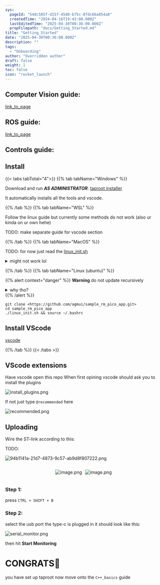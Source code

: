 ```yaml
---
sys:
  pageId: "54dc585f-d15f-45d0-b75c-8fdc66a854a8"
  createdTime: "2024-04-16T19:43:00.000Z"
  lastEditedTime: "2025-04-30T00:36:00.000Z"
  propFilepath: "docs/Getting_Started.md"
title: "Getting_Started"
date: "2025-04-30T00:36:00.000Z"
description: ""
tags:
  - "Onboarding"
author: "Overridden author"
draft: false
weight: 1
toc: false
icon: "rocket_launch"
---
```


## Computer Vision guide:

[link_to_page](86d45bc0-388b-4d26-8848-44f255f73d0e)

## ROS guide:

[link_to_page](3c76c1de-ec8f-46d6-8b0a-294005edc2d5)

## Controls guide:

## Install

{{< tabs tabTotal="4">}}
{{% tab tabName="Windows" %}}

Download and run _**AS ADMINISTRATOR**_: [taproot installer](https://github.com/Thornbots/TeachingFreshies/releases/tag/1.0)

It automatically installs all the tools and vscode.

{{% /tab %}}
{{% tab tabName="WSL" %}}

Follow the linux guide but currently some methods do not work (also ur kinda on ur own hehe)

TODO: make separate guide for vscode section

{{% /tab %}}
{{% tab tabName="MacOS" %}}

TODO: for now just read the [linux_init.sh](https://github.com/agmui/sample_rm_pico_app/blob/main/linux_init.sh)

<details>
<summary>might not work lol</summary>

`brew install libusb pkg-config`

Next install: [vscode](https://code.visualstudio.com/Download)

</details>

{{% /tab %}}
{{% tab tabName="Linux (ubuntu)" %}}

{{% alert context="danger" %}}
**Warning** do not update recursively
<details>
<summary>why tho?</summary>
There are some submodules that may go on for a while (like tinyusb) and I highly
recommend you don't need to get them.
If you want to see what submodules I update just look in `linux_init.sh`
</details>
{{% /alert %}}

```shell
git clone <https://github.com/agmui/sample_rm_pico_app.git>
cd sample_rm_pico_app
./linux_init.sh && source ~/.bashrc
```

## Install VScode

[vscode](https://code.visualstudio.com/Download)

{{% /tab %}}
{{< /tabs >}}

## VScode extensions

Have vscode open this repo
When first opining vscode should ask you to install the plugins

![install_plugins.png](https://prod-files-secure.s3.us-west-2.amazonaws.com/d518164a-d88e-44d1-a4ee-3adb3bd8bce0/89bd30f0-1825-4e77-867b-0a41ce370880/install_plugins.png?X-Amz-Algorithm=AWS4-HMAC-SHA256&X-Amz-Content-Sha256=UNSIGNED-PAYLOAD&X-Amz-Credential=ASIAZI2LB4667ETK52R6%2F20250717%2Fus-west-2%2Fs3%2Faws4_request&X-Amz-Date=20250717T132945Z&X-Amz-Expires=3600&X-Amz-Security-Token=IQoJb3JpZ2luX2VjEF0aCXVzLXdlc3QtMiJHMEUCIQDtPTTrBlY2sM3mQ2FvEB1xLcPXQfIQjdxaFjxnOUy0eQIgMwBw2J%2F4KmLvWHvSNrejW%2Bh3nm%2BMrXSxjaEfYtyNXd4q%2FwMIdhAAGgw2Mzc0MjMxODM4MDUiDF%2FFIf3jlecv1YMFrSrcA5V4R3L33%2FZFHtJzU0uJaUgXlKlxdAOXNxUXrbe%2FRuuzThK9WLSeflYx3o89W6TGxF8dgkW%2B4rT2kFun1Q6KZE1aRyCXdUl0WGqie%2FRmqJQJQKUeEjcaZTsy%2F48rA58YztcMVrw1zB5QXcq1SPiHwD0KWQSw5tixQA9ugT5lm6SoKwIk1yQpYFvzKzMsXdPVUy9dGISDMrksRAMyYFA8Yas1m%2F4X8trayN4V9NB8GdmA%2F48zeIdBPj%2FspzR5S%2F4i1wnvya3zsxtOhrMjVqgrch%2F6lQjmk4MVMdFwZaZJerhl3Yhe9vkcXYbZ2%2F3eUS5I9R27rGY4foXYVqM76TgjR9qEzjeCtQkz%2BizmCwMfvkqbuorO2JMY%2Bg5qKDL3TORgh%2FzhCrr%2BeCZBke2wIejKQUKNb%2BFvZjLM5kx%2BOsy2dNiyfL%2BnWiYhysuDR32pSX44XlYFQcFjigqPUUNqOwgpKKFlK3MfYJbKu1OxBIMkg5n3DwRzk1nMUZ5JO1Jty3u3uUFDLasNrmRRq2e%2FxSTRFxN%2BHvAr9NbEaq4JRdS8exbvmaQ9CyfMRQRhYxPQDpmQt%2BSxdTMxMZtXrhdfy2WiKh35%2FfhwjnMLjByv3YbAe%2B7mbQUBKGcu1YgnEXq6MI%2Fi48MGOqUBOaSYqV8zP7KQdbIBITDTfxhJRdbw7YsrqPoX0SjBiCVJFkLKKKYDmOOq8PsSk0ZAAZ5VDJbKZwJnNHN1HtGZ4sexugVyIUtPcLLtw7Trlti1rTWlj%2BZlkiKXVGg1L1bht9wUrf6%2FFKxffW%2FlR7dWN3oMmSDZG%2FihXr%2Fu%2BkIehdb1IdSfasLkMVvwSB0SMF1PnVnpD0xzwcwj2Z5OIQyPnEpfG7SR&X-Amz-Signature=721c4e0ecefd21b1cb76e780241ab8e7fc6316fbf0d4328cdbe5e2dd2c557710&X-Amz-SignedHeaders=host&x-amz-checksum-mode=ENABLED&x-id=GetObject)

If not just type `@recommended` here  

![recommended.png](https://prod-files-secure.s3.us-west-2.amazonaws.com/d518164a-d88e-44d1-a4ee-3adb3bd8bce0/61e661e9-5d85-4dfc-be0d-8d2097a5e793/recommended.png?X-Amz-Algorithm=AWS4-HMAC-SHA256&X-Amz-Content-Sha256=UNSIGNED-PAYLOAD&X-Amz-Credential=ASIAZI2LB4667ETK52R6%2F20250717%2Fus-west-2%2Fs3%2Faws4_request&X-Amz-Date=20250717T132945Z&X-Amz-Expires=3600&X-Amz-Security-Token=IQoJb3JpZ2luX2VjEF0aCXVzLXdlc3QtMiJHMEUCIQDtPTTrBlY2sM3mQ2FvEB1xLcPXQfIQjdxaFjxnOUy0eQIgMwBw2J%2F4KmLvWHvSNrejW%2Bh3nm%2BMrXSxjaEfYtyNXd4q%2FwMIdhAAGgw2Mzc0MjMxODM4MDUiDF%2FFIf3jlecv1YMFrSrcA5V4R3L33%2FZFHtJzU0uJaUgXlKlxdAOXNxUXrbe%2FRuuzThK9WLSeflYx3o89W6TGxF8dgkW%2B4rT2kFun1Q6KZE1aRyCXdUl0WGqie%2FRmqJQJQKUeEjcaZTsy%2F48rA58YztcMVrw1zB5QXcq1SPiHwD0KWQSw5tixQA9ugT5lm6SoKwIk1yQpYFvzKzMsXdPVUy9dGISDMrksRAMyYFA8Yas1m%2F4X8trayN4V9NB8GdmA%2F48zeIdBPj%2FspzR5S%2F4i1wnvya3zsxtOhrMjVqgrch%2F6lQjmk4MVMdFwZaZJerhl3Yhe9vkcXYbZ2%2F3eUS5I9R27rGY4foXYVqM76TgjR9qEzjeCtQkz%2BizmCwMfvkqbuorO2JMY%2Bg5qKDL3TORgh%2FzhCrr%2BeCZBke2wIejKQUKNb%2BFvZjLM5kx%2BOsy2dNiyfL%2BnWiYhysuDR32pSX44XlYFQcFjigqPUUNqOwgpKKFlK3MfYJbKu1OxBIMkg5n3DwRzk1nMUZ5JO1Jty3u3uUFDLasNrmRRq2e%2FxSTRFxN%2BHvAr9NbEaq4JRdS8exbvmaQ9CyfMRQRhYxPQDpmQt%2BSxdTMxMZtXrhdfy2WiKh35%2FfhwjnMLjByv3YbAe%2B7mbQUBKGcu1YgnEXq6MI%2Fi48MGOqUBOaSYqV8zP7KQdbIBITDTfxhJRdbw7YsrqPoX0SjBiCVJFkLKKKYDmOOq8PsSk0ZAAZ5VDJbKZwJnNHN1HtGZ4sexugVyIUtPcLLtw7Trlti1rTWlj%2BZlkiKXVGg1L1bht9wUrf6%2FFKxffW%2FlR7dWN3oMmSDZG%2FihXr%2Fu%2BkIehdb1IdSfasLkMVvwSB0SMF1PnVnpD0xzwcwj2Z5OIQyPnEpfG7SR&X-Amz-Signature=51e3a480b766f54c6b447d82980fbd65721d043bdc28138b5af600e5a2172a38&X-Amz-SignedHeaders=host&x-amz-checksum-mode=ENABLED&x-id=GetObject)

## Uploading

Wire the ST-link according to this:

TODO:

![94b1141a-21d7-4873-9c57-ab9d8f807222.png](https://prod-files-secure.s3.us-west-2.amazonaws.com/d518164a-d88e-44d1-a4ee-3adb3bd8bce0/e5fad17d-ab82-4300-9f4c-505ab4b1202c/94b1141a-21d7-4873-9c57-ab9d8f807222.png?X-Amz-Algorithm=AWS4-HMAC-SHA256&X-Amz-Content-Sha256=UNSIGNED-PAYLOAD&X-Amz-Credential=ASIAZI2LB4667ETK52R6%2F20250717%2Fus-west-2%2Fs3%2Faws4_request&X-Amz-Date=20250717T132945Z&X-Amz-Expires=3600&X-Amz-Security-Token=IQoJb3JpZ2luX2VjEF0aCXVzLXdlc3QtMiJHMEUCIQDtPTTrBlY2sM3mQ2FvEB1xLcPXQfIQjdxaFjxnOUy0eQIgMwBw2J%2F4KmLvWHvSNrejW%2Bh3nm%2BMrXSxjaEfYtyNXd4q%2FwMIdhAAGgw2Mzc0MjMxODM4MDUiDF%2FFIf3jlecv1YMFrSrcA5V4R3L33%2FZFHtJzU0uJaUgXlKlxdAOXNxUXrbe%2FRuuzThK9WLSeflYx3o89W6TGxF8dgkW%2B4rT2kFun1Q6KZE1aRyCXdUl0WGqie%2FRmqJQJQKUeEjcaZTsy%2F48rA58YztcMVrw1zB5QXcq1SPiHwD0KWQSw5tixQA9ugT5lm6SoKwIk1yQpYFvzKzMsXdPVUy9dGISDMrksRAMyYFA8Yas1m%2F4X8trayN4V9NB8GdmA%2F48zeIdBPj%2FspzR5S%2F4i1wnvya3zsxtOhrMjVqgrch%2F6lQjmk4MVMdFwZaZJerhl3Yhe9vkcXYbZ2%2F3eUS5I9R27rGY4foXYVqM76TgjR9qEzjeCtQkz%2BizmCwMfvkqbuorO2JMY%2Bg5qKDL3TORgh%2FzhCrr%2BeCZBke2wIejKQUKNb%2BFvZjLM5kx%2BOsy2dNiyfL%2BnWiYhysuDR32pSX44XlYFQcFjigqPUUNqOwgpKKFlK3MfYJbKu1OxBIMkg5n3DwRzk1nMUZ5JO1Jty3u3uUFDLasNrmRRq2e%2FxSTRFxN%2BHvAr9NbEaq4JRdS8exbvmaQ9CyfMRQRhYxPQDpmQt%2BSxdTMxMZtXrhdfy2WiKh35%2FfhwjnMLjByv3YbAe%2B7mbQUBKGcu1YgnEXq6MI%2Fi48MGOqUBOaSYqV8zP7KQdbIBITDTfxhJRdbw7YsrqPoX0SjBiCVJFkLKKKYDmOOq8PsSk0ZAAZ5VDJbKZwJnNHN1HtGZ4sexugVyIUtPcLLtw7Trlti1rTWlj%2BZlkiKXVGg1L1bht9wUrf6%2FFKxffW%2FlR7dWN3oMmSDZG%2FihXr%2Fu%2BkIehdb1IdSfasLkMVvwSB0SMF1PnVnpD0xzwcwj2Z5OIQyPnEpfG7SR&X-Amz-Signature=825810d47f124081df5b6d2491af659ff8f1b256672ff9da8b0ee96a7bb59b85&X-Amz-SignedHeaders=host&x-amz-checksum-mode=ENABLED&x-id=GetObject)

<div style="display: flex;flex-direction: row; column-gap:10px; max-width: 630px;justify-content: center;">
<div>

![image.png](https://prod-files-secure.s3.us-west-2.amazonaws.com/d518164a-d88e-44d1-a4ee-3adb3bd8bce0/210ecb78-1116-4d7b-b9b7-2292f66fa2c2/image.png?X-Amz-Algorithm=AWS4-HMAC-SHA256&X-Amz-Content-Sha256=UNSIGNED-PAYLOAD&X-Amz-Credential=ASIAZI2LB466QFWLKX77%2F20250717%2Fus-west-2%2Fs3%2Faws4_request&X-Amz-Date=20250717T132948Z&X-Amz-Expires=3600&X-Amz-Security-Token=IQoJb3JpZ2luX2VjEF0aCXVzLXdlc3QtMiJIMEYCIQCv4YrXE8Vt5TLF65TMQ%2BzZ3ELSTsTDYV7tbL1Sj0a9RwIhAMtdMo1cF6WvqkEV8DfgcJuz94IUdSBFekJsHoazFhXEKv8DCHYQABoMNjM3NDIzMTgzODA1Igyj83EGhFuXsTyMqzAq3APCHmJ4DO6LVogj7ufoXF6YhDTGxP9NEV4K4DWowcLwfqppbp%2FitiaKnbj9VkA2Pbx9GX7pmOxKBk7WZjnQLZN5YqcY4wTSdu%2BW0uZ%2B5eC9scYKGU0iTNxn3YKPdKJneL6aPOyfxsZogCkJsKrCBEYrq9wHWQXcCxKhpXQQ1jWuRCy1m1XDON9dUvpKeNvXurame9yN1W0CZG%2FkjJL5z%2B4rKQW%2FD9ehSJMMXP%2B%2F7%2FBWORyVTpNKN0hiVZM%2F03hvo6jgI0RCRPfj37wQ5NzqO%2FrDOaklJB8%2FBdb974NqE2kHpVUkjRMAKRFToG2jjNcujqxZiKQFKiot9SO1frPytVOBmfuGm8Py5G8eS79cR2B3DOAm9EwLQsO%2BDMLvZFo%2BAjiVsYWbKq39Sen2ix%2FwwLZmnumQ1nj8Iydzj%2FJ2j8Dvog4gXCTi1Jd2jCiavcJB4yBA0Q1ZykM0Wal%2BsYMhHce6WFBcXEc%2FIyZOOM9LlyC6FlawCCNCpIbMKRJ5Glmve7W0NuJCybYWAJPQHaYmbmjtY26SXweieN9AG81MgG851nQmX6RuSdsCGRTGPLamz5xm5V7fPDlPYdoNxsaGHd8BtwinvhUcLq2HwIqd1hVaHBbpbuZ%2BWgj%2Bl4rhVTDt4ePDBjqkAcXTzZvPl0wh6SFdDZ8wqP7aH1W45FF%2BAvlJHwDI42IRhaRApEZ1NhyS4an4tSzn6VikT01rrnqtJ6XzYJUEBghjjF4nDS6k4mVYVs333Gz%2BJk1ZCYuIU0DbBS%2BNHTkAbyj0Qir4maQfjv%2BK1cJhz7wfsJc9XtD92KrhP4lX9%2B3cEJ1%2FNFWvBYqMT94M2mn4dxOeOiBRTtq5nyS%2FogyqUhdg9mm3&X-Amz-Signature=afdfa9bcb280b9f5d4d22b270b832f4370cf081f78d6d5a2634b596d6f306924&X-Amz-SignedHeaders=host&x-amz-checksum-mode=ENABLED&x-id=GetObject)

</div>
<div>

![image.png](https://prod-files-secure.s3.us-west-2.amazonaws.com/d518164a-d88e-44d1-a4ee-3adb3bd8bce0/33a0fd0f-8ca6-4a86-8e09-26e95ded1fff/image.png?X-Amz-Algorithm=AWS4-HMAC-SHA256&X-Amz-Content-Sha256=UNSIGNED-PAYLOAD&X-Amz-Credential=ASIAZI2LB466VV7OGY27%2F20250717%2Fus-west-2%2Fs3%2Faws4_request&X-Amz-Date=20250717T132950Z&X-Amz-Expires=3600&X-Amz-Security-Token=IQoJb3JpZ2luX2VjEF0aCXVzLXdlc3QtMiJGMEQCIG0r%2BOQbuivBK%2FnweuQWZ6AKKtZS4mcf%2Fnd%2Bur1QYStDAiAHpodCzDK2OOBkbr90CVpTEuDNzw%2Fv7Ycm3Mjak1cViyr%2FAwh2EAAaDDYzNzQyMzE4MzgwNSIMLEAnmIHo7nBHJ4rxKtwD3TXt12ZhRXfQERxBX%2FBkzshFz6Hp8tp4N2ZcJxtjO4gGxr6a6l8Gq47z%2Bjc8%2BTiWQjNiVfTMpNM763Lwt%2BqjbTnylCFVSuE2PdE36Qg6lApkEz3DlUkPo06fv%2Fk0ZNWL0uFLWWnPVb6Wqmkng6LRxTrSMrogXac%2Ba1mxi0x%2FSehb6uvK%2FOgZpYjsnbdB13%2Bkow79LC0yxdDPwvDjrNv%2FvWuZzwgAVYTMGxa%2FK6MReru3b5J8h4Xf%2F8RsusbviQ21bh%2FxWu3EIIDYQYud3Gn7AjUmsXsXUvnCQNvgP5a1SJd%2FZu9tXSjwnKwwEnW2k7%2B7A6QLUvoISkb2%2BBmWbq76BzcNJLSQ9I1N4GTL%2BTE47ZfR3QacuAuZb%2FXlngh4PLiZMdDmrfYNOU6F%2FTEhGkCqVbhtFo%2FaQvLFnXg%2BpmECmCvSs8aBPGzfZIJSL%2Bhgtl0GL7Rr7AY0wPrwnMpBoWAqvDOrOBr%2BNiushcDmUOD%2F0XYpOR%2B8LEm5ZjTjBz4y89ruVxRI9ik3HB%2Fwg%2B1y4Ds%2FU2OzSwWKDOL9jXczZvBvpfwuhHYUsQm3%2BbmZeGjbqa8kyl3gF5eLqeRbTYbuaryjcvhPBLBKwI%2F%2FGxzZdb6LTYhuhhl7VOStxOuYpOYwweLjwwY6pgHE1zdlUlnXFxUIrDia6qm1uL47izFHrXqtrXceXImJTYXDVvsB%2FzqtiJWDkEL9rEO5Zjx8e1g4rxyejMitUAbQ3nEL0QO7efNbnuYCxuq9mrMs1fq30jycrqeoYG64gUuGJ08JoJhzTUgwo%2FcYSWNxnfC%2BI6wPIMek92ER7F8Hmn9yriG3hnUUOjP7GYE2oWlCDvSKeCEY4KIuXGfZdAV4m5yYkd%2Fd&X-Amz-Signature=bb9e0099136298f47048b5ac3d4f74dce472135153f1eccf95e712a36f6df577&X-Amz-SignedHeaders=host&x-amz-checksum-mode=ENABLED&x-id=GetObject)

</div>
</div>

### Step 1:

press `CTRL + SHIFT + B`

### Step 2:

select the usb port the type-c is plugged in it should look like this:

![serial_monitor.png](https://prod-files-secure.s3.us-west-2.amazonaws.com/d518164a-d88e-44d1-a4ee-3adb3bd8bce0/f03f4774-05d4-4393-b6a0-d5efb6d315ab/serial_monitor.png?X-Amz-Algorithm=AWS4-HMAC-SHA256&X-Amz-Content-Sha256=UNSIGNED-PAYLOAD&X-Amz-Credential=ASIAZI2LB4667ETK52R6%2F20250717%2Fus-west-2%2Fs3%2Faws4_request&X-Amz-Date=20250717T132945Z&X-Amz-Expires=3600&X-Amz-Security-Token=IQoJb3JpZ2luX2VjEF0aCXVzLXdlc3QtMiJHMEUCIQDtPTTrBlY2sM3mQ2FvEB1xLcPXQfIQjdxaFjxnOUy0eQIgMwBw2J%2F4KmLvWHvSNrejW%2Bh3nm%2BMrXSxjaEfYtyNXd4q%2FwMIdhAAGgw2Mzc0MjMxODM4MDUiDF%2FFIf3jlecv1YMFrSrcA5V4R3L33%2FZFHtJzU0uJaUgXlKlxdAOXNxUXrbe%2FRuuzThK9WLSeflYx3o89W6TGxF8dgkW%2B4rT2kFun1Q6KZE1aRyCXdUl0WGqie%2FRmqJQJQKUeEjcaZTsy%2F48rA58YztcMVrw1zB5QXcq1SPiHwD0KWQSw5tixQA9ugT5lm6SoKwIk1yQpYFvzKzMsXdPVUy9dGISDMrksRAMyYFA8Yas1m%2F4X8trayN4V9NB8GdmA%2F48zeIdBPj%2FspzR5S%2F4i1wnvya3zsxtOhrMjVqgrch%2F6lQjmk4MVMdFwZaZJerhl3Yhe9vkcXYbZ2%2F3eUS5I9R27rGY4foXYVqM76TgjR9qEzjeCtQkz%2BizmCwMfvkqbuorO2JMY%2Bg5qKDL3TORgh%2FzhCrr%2BeCZBke2wIejKQUKNb%2BFvZjLM5kx%2BOsy2dNiyfL%2BnWiYhysuDR32pSX44XlYFQcFjigqPUUNqOwgpKKFlK3MfYJbKu1OxBIMkg5n3DwRzk1nMUZ5JO1Jty3u3uUFDLasNrmRRq2e%2FxSTRFxN%2BHvAr9NbEaq4JRdS8exbvmaQ9CyfMRQRhYxPQDpmQt%2BSxdTMxMZtXrhdfy2WiKh35%2FfhwjnMLjByv3YbAe%2B7mbQUBKGcu1YgnEXq6MI%2Fi48MGOqUBOaSYqV8zP7KQdbIBITDTfxhJRdbw7YsrqPoX0SjBiCVJFkLKKKYDmOOq8PsSk0ZAAZ5VDJbKZwJnNHN1HtGZ4sexugVyIUtPcLLtw7Trlti1rTWlj%2BZlkiKXVGg1L1bht9wUrf6%2FFKxffW%2FlR7dWN3oMmSDZG%2FihXr%2Fu%2BkIehdb1IdSfasLkMVvwSB0SMF1PnVnpD0xzwcwj2Z5OIQyPnEpfG7SR&X-Amz-Signature=1f41e26a9400fcd99aa35923025cc18e2f553238c85b4f1119cc75e06ade824c&X-Amz-SignedHeaders=host&x-amz-checksum-mode=ENABLED&x-id=GetObject)

then hit **Start Monitoring**

# CONGRATS🎉

you have set up taproot now move onto the `C++_basics` guide

